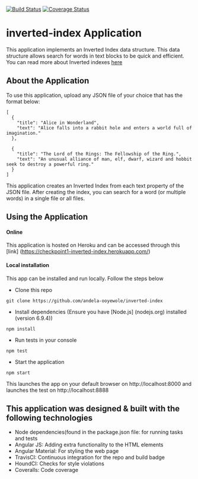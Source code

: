 [![Build Status](https://travis-ci.org/andela-ooyewole/inverted-index.svg?branch=develop)](https://travis-ci.org/andela-ooyewole/inverted-index)
[![Coverage Status](https://coveralls.io/repos/github/andela-ooyewole/inverted-index/badge.svg?branch=master)](https://coveralls.io/github/andela-ooyewole/inverted-index?branch=master)
# inverted-index Application

This application implements an Inverted Index data structure. This data structure allows search for words in text blocks to be quick and efficient. You can read more about Inverted indexes [here](https://www.elastic.co/guide/en/elasticsearch/guide/current/inverted-index.html)

## About the Application
To use this application, upload any JSON file of your choice that has the format below:
```
[
  {
    "title": "Alice in Wonderland",
    "text": "Alice falls into a rabbit hole and enters a world full of imagination."
  },

  {
    "title": "The Lord of the Rings: The Fellowship of the Ring.",
    "text": "An unusual alliance of man, elf, dwarf, wizard and hobbit seek to destroy a powerful ring."
  }
]
```
This application creates an Inverted Index from each text property of the JSON file. After creating the index, you can search for a word (or multiple words) in a single file or all files.

## Using the Application

#### Online
This application is hosted on Heroku and can be accessed through this [link] (https://checkpoint1-inverted-index.herokuapp.com/)

#### Local installation
This app can be installed and run locally. Follow the steps below
- Clone this repo
```
git clone https://github.com/andela-ooyewole/inverted-index
```
- Install dependencies (Ensure you have [Node.js] (nodejs.org) installed (version 6.9.4))
```
npm install
```
- Run tests in your console
```
npm test
```
- Start the application
```
npm start
```
This launches the app on your default browser on http://localhost:8000
and launches the test on http://localhost:8888

## This application was designed & built with the following technologies
- Node dependencies(found in the package.json file: for running tasks and tests
- Angular JS: Adding extra functionality to the HTML elements
- Angular Material: For styling the web page
- TravisCI: Continuous integration for the repo and build badge
- HoundCI: Checks for style violations
- Coveralls: Code coverage
